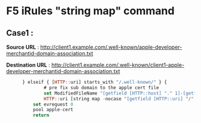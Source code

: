 # F5 iRules "string map" command

## Case1 : 

**Source URL** : http://client1.example.com/.well-known/apple-developer-merchantid-domain-association.txt

**Destination URL** : http://client1.example.com/.well-known/client1-apple-developer-merchantid-domain-association.txt

```javascript
      } elseif { [HTTP::uri] starts_with "/.well-known/" } {
              # pre fix sub domain to the apple cert file 
              set ModifiedFileName "[getfield [HTTP::host] "." 1]-[getfield [HTTP::uri] "/" 3]"
              HTTP::uri [string map -nocase "[getfield [HTTP::uri] "/" 3] ${ModifiedFileName}" [HTTP::uri]]
          set evrequest 0
          pool apple-cert
          return
```